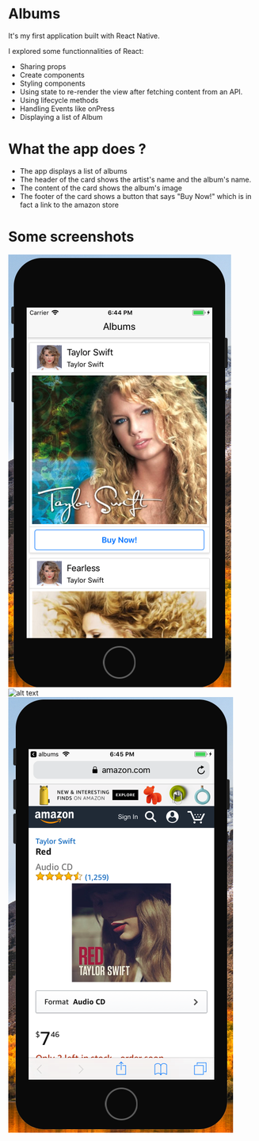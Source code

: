 # Albums
It's my first application built with React Native.

I explored some functionnalities of React:
- Sharing props
- Create components
- Styling components
- Using state to re-render the view after fetching content from an API.
- Using lifecycle methods
- Handling Events like onPress
- Displaying a list of Album

# What the app does ?

- The app displays a list of albums
- The header of the card shows the artist's name and the album's name. 
- The content of the card shows the album's image
- The footer of the card shows a button that says "Buy Now!" which is in fact a link to the amazon store

# Some screenshots

![alt text](https://github.com/mathieubrmd/Albums-ReactNative/blob/master/app-screenshots/album_1.png)
![alt text](https://github.com/mathieubrmd/Albums-ReactNative/blob/master/app-screenshots/album_2.png)
![alt text](https://github.com/mathieubrmd/Albums-ReactNative/blob/master/app-screenshots/amazon.png)
